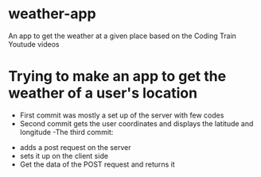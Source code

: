 # weather-app
An app to get the weather at a given place based on the Coding Train Youtude videos
# Trying to make an app to get the weather of a user's location
* First commit was mostly a set up of the server with few codes
* Second commit gets the user coordinates and displays the latitude and longitude
 -The third commit:
 - adds a post request on the server
 - sets it up on the client side
 - Get the data of the POST request and returns it
